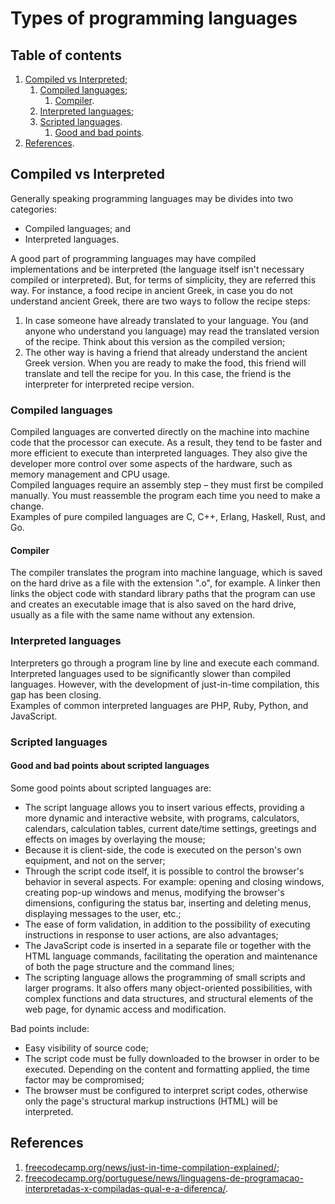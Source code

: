 # Types of programming languages

## Table of contents

1. [Compiled vs Interpreted](#compiled-vs-interpreted);
   1. [Compiled languages](#compiled-languages);
      1. [Compiler](#compiler).
   2. [Interpreted languages](#interpreted-languages);
   3. [Scripted languages](#scripted-languages).
      1. [Good and bad points](#good-and-bad-points-about-scripted-languages).
2. [References](#references).

## Compiled vs Interpreted

Generally speaking programming languages may be divides into two categories:

- Compiled languages; and
- Interpreted languages.

A good part of programming languages may have compiled implementations and be interpreted (the language itself isn't necessary compiled or interpreted). But, for terms of simplicity, they are referred this way.
For instance, a food recipe in ancient Greek, in case you do not understand ancient Greek, there are two ways to follow the recipe steps:

1. In case someone have already translated to your language. You (and anyone who understand you language) may read the translated version of the recipe. Think about this version as the compiled version;
2. The other way is having a friend that already understand the ancient Greek version. When you are ready to make the food, this friend will translate and tell the recipe for you. In this case, the friend is the interpreter for interpreted recipe version.

### Compiled languages

Compiled languages ​​are converted directly on the machine into machine code that the processor can execute. As a result, they tend to be faster and more efficient to execute than interpreted languages. They also give the developer more control over some aspects of the hardware, such as memory management and CPU usage.  
Compiled languages ​​require an assembly step – they must first be compiled manually. You must reassemble the program each time you need to make a change.  
Examples of pure compiled languages ​​are C, C++, Erlang, Haskell, Rust, and Go.

#### Compiler

The compiler translates the program into machine language, which is saved on the hard drive as a file with the extension ".o", for example. A linker then links the object code with standard library paths that the program can use and creates an executable image that is also saved on the hard drive, usually as a file with the same name without any extension.

### Interpreted languages

Interpreters go through a program line by line and execute each command. Interpreted languages ​​used to be significantly slower than compiled languages. However, with the development of just-in-time compilation, this gap has been closing.  
Examples of common interpreted languages ​​are PHP, Ruby, Python, and JavaScript.

### Scripted languages

#### Good and bad points about scripted languages

Some good points about scripted languages are:

- The script language allows you to insert various effects, providing a more dynamic and interactive website, with programs, calculators, calendars, calculation tables, current date/time settings, greetings and effects on images by overlaying the mouse;
- Because it is client-side, the code is executed on the person's own equipment, and not on the server;
- Through the script code itself, it is possible to control the browser's behavior in several aspects. For example: opening and closing windows, creating pop-up windows and menus, modifying the browser's dimensions, configuring the status bar, inserting and deleting menus, displaying messages to the user, etc.;
- The ease of form validation, in addition to the possibility of executing instructions in response to user actions, are also advantages;
- The JavaScript code is inserted in a separate file or together with the HTML language commands, facilitating the operation and maintenance of both the page structure and the command lines;
- The scripting language allows the programming of small scripts and larger programs. It also offers many object-oriented possibilities, with complex functions and data structures, and structural elements of the web page, for dynamic access and modification.

Bad points include:

- Easy visibility of source code;
- The script code must be fully downloaded to the browser in order to be executed. Depending on the content and formatting applied, the time factor may be compromised;
- The browser must be configured to interpret script codes, otherwise only the page's structural markup instructions (HTML) will be interpreted.

## References

1. [freecodecamp.org/news/just-in-time-compilation-explained/](https://www.freecodecamp.org/news/just-in-time-compilation-explained/);
2. [freecodecamp.org/portuguese/news/linguagens-de-programacao-interpretadas-x-compiladas-qual-e-a-diferenca/](https://www.freecodecamp.org/portuguese/news/linguagens-de-programacao-interpretadas-x-compiladas-qual-e-a-diferenca/).
